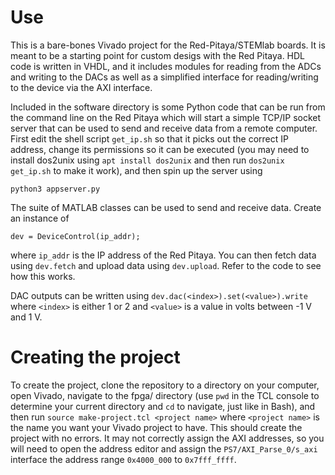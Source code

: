 # Use

This is a bare-bones Vivado project for the Red-Pitaya/STEMlab boards.  It is meant to be a starting point for custom desigs with the Red Pitaya.  HDL code is written in VHDL, and it includes modules for reading from the ADCs and writing to the DACs as well as a simplified interface for reading/writing to the device via the AXI interface.

Included in the software directory is some Python code that can be run from the command line on the Red Pitaya which will start a simple TCP/IP socket server that can be used to send and receive data from a remote computer.  First edit the shell script `get_ip.sh` so that it picks out the correct IP address, change its permissions so it can be executed (you may need to install dos2unix using `apt install dos2unix` and then run `dos2unix get_ip.sh` to make it work), and then spin up the server using
```
python3 appserver.py
```

The suite of MATLAB classes can be used to send and receive data.  Create an instance of
```
dev = DeviceControl(ip_addr);
```
where `ip_addr` is the IP address of the Red Pitaya.  You can then fetch data using `dev.fetch` and upload data using `dev.upload`.  Refer to the code to see how this works.

DAC outputs can be written using `dev.dac(<index>).set(<value>).write` where `<index>` is either 1 or 2 and `<value>` is a value in volts between -1 V and 1 V. 

# Creating the project

To create the project, clone the repository to a directory on your computer, open Vivado, navigate to the fpga/ directory (use `pwd` in the TCL console to determine your current directory and `cd` to navigate, just like in Bash), and then run `source make-project.tcl <project name>` where `<project name>` is the name you want your Vivado project to have.  This should create the project with no errors.  It may not correctly assign the AXI addresses, so you will need to open the address editor and assign the `PS7/AXI_Parse_0/s_axi` interface the address range `0x4000_000` to `0x7fff_ffff`.

